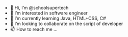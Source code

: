 - 👋 Hi, I’m @schoolsupertech
- 👀 I’m interested in software engineer
- 🌱 I’m currently learning Java, HTML+CSS, C#
- 💞️ I’m looking to collaborate on the script of developer
- 📫 How to reach me ...

<!---
schoolsupertech/schoolsupertech is a ✨ special ✨ repository because its `README.md` (this file) appears on your GitHub profile.
You can click the Preview link to take a look at your changes.
--->

